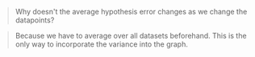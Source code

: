 > Why doesn't the average hypothesis error changes as we change the datapoints?

> Because we have to average over all datasets beforehand. This is the only way to incorporate the variance into the graph.
